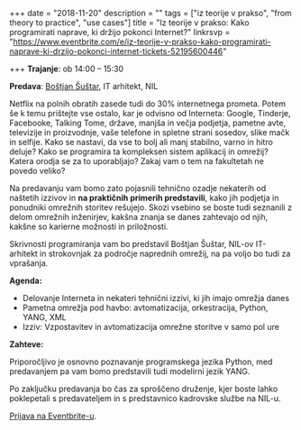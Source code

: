 +++
date = "2018-11-20"
description = ""
tags = ["iz teorije v prakso", "from theory to practice", "use cases"]
title = "Iz teorije v prakso: Kako programirati naprave, ki držijo pokonci Internet?"
linkrsvp = "https://www.eventbrite.com/e/iz-teorije-v-prakso-kako-programirati-naprave-ki-drzijo-pokonci-internet-tickets-52195600446"

+++
**Trajanje**: ob 14:00 – 15:30

**Predava**: [Boštjan Šuštar](https://www.nil.com/sl/o-nil-u/ekipa/bostjan-sustar-2/), IT arhitekt, NIL


Netflix na polnih obratih zasede tudi do 30% internetnega prometa. Potem še k temu prištejte vse ostalo, kar je odvisno od Interneta: Google, Tinderje, Facebooke, Talking Tome, države, manjša in večja podjetja, pametne avte, televizije in proizvodnje, vaše telefone in spletne strani sosedov, slike mačk in selfije. Kako se nastavi, da vse to bolj ali manj stabilno, varno in hitro deluje? Kako se programira ta kompleksen sistem aplikacij in omrežij? Katera orodja se za to uporabljajo? Zakaj vam o tem na fakultetah ne povedo veliko?

<!--more-->

Na predavanju vam bomo zato pojasnili tehnično ozadje nekaterih od naštetih izzivov in **na praktičnih primerih predstavili**, kako jih podjetja in ponudniki omrežnih storitev rešujejo. Skozi vsebino se boste tudi seznanili z delom omrežnih inženirjev, kakšna znanja se danes zahtevajo od njih, kakšne so karierne možnosti in priložnosti.
 
Skrivnosti programiranja vam bo predstavil Boštjan Šuštar, NIL-ov IT-arhitekt in strokovnjak za področje naprednih omrežij, na pa voljo bo tudi za vprašanja.
 
**Agenda:**

- Delovanje Interneta in nekateri tehnični izzivi, ki jih imajo omrežja danes
- Pametna omrežja pod havbo: avtomatizacija, orkestracija, Python, YANG, XML
- Izziv: Vzpostavitev in avtomatizacija omrežne storitve v samo pol ure
 
**Zahteve:**

Priporočljivo je osnovno poznavanje programskega jezika Python, med predavanjem pa vam bomo predstavili tudi modelirni jezik YANG.
 
Po zaključku predavanja bo čas za sproščeno druženje, kjer boste lahko poklepetali s predavateljem in s predstavnico kadrovske službe na NIL-u.


[Prijava na Eventbrite-u](https://www.eventbrite.com/e/iz-teorije-v-prakso-kako-programirati-naprave-ki-drzijo-pokonci-internet-tickets-52195600446).